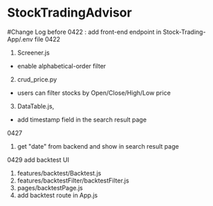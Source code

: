 # StockTradingAdvisor

#Change Log
before 0422 : add front-end endpoint in Stock-Trading-App/.env file
0422 
1. Screener.js
 - enable alphabetical-order filter
2. crud_price.py 
 - users can filter stocks by Open/Close/High/Low price
3. DataTable.js, 
 - add timestamp field in the search result page

0427
1. get "date" from backend and show in search result page

0429 add backtest UI
1. features/backtest/Backtest.js
2. features/backtestFilter/backtestFilter.js
3. pages/backtestPage.js
4. add backtest route in App.js

